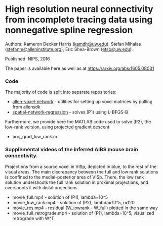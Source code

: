 # High resolution neural connectivity from incomplete tracing data using nonnegative spline regression

Authors: Kameron Decker Harris (kamdh@uw.edu), 
Stefan Mihalas (stefanm@alleninstitute.org),
Eric Shea-Brown (etsb@uw.edu).

Published: NIPS, 2016

The paper is available here as well as at https://arxiv.org/abs/1605.08031

### Code

The majority of code is split into separate repositories:

* [allen-voxel-network](https://github.com/kharris/allen-voxel-network) - utilities for setting up voxel matrices by pulling from allensdk
* [spatial-network-regression](https://github.com/kharris/spatial-network-regression) - solves (P1) using L-BFGS-B

Furthermore, we provide here the MATLAB code used to solve (P2), 
the low-rank version, using projected gradient descent:

* proj_grad_low_rank.m

### Supplemental videos of the inferred AIBS mouse brain connectivity.

Projections from a source voxel in VISp, depicted in blue, to the rest of the 
visual areas. The main discrepancy between the full and low rank solutions is 
confined to the medial-posterior area of VISp. There, the low rank solution 
undershoots the full rank solution in proximal projections, and overshoots it 
with distal projections.

* movie_full.mp4 - solution of (P1), lambda=10^5
* movie_low_rank.mp4 - solution of (P2), lambda=10^5, r=120
* movie_res.mp4 - residual (W_lowrank - W_full) plotted in the same way
* movie_full_retrograde.mp4 - solution of (P1), lambda=10^5, 
visualized retrograde with W^T